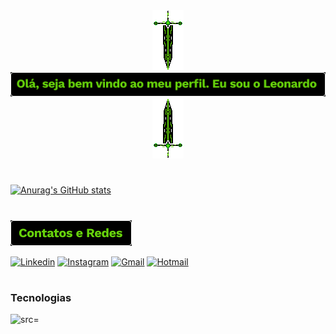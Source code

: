<div align="center">
  <img src= Image/Espada_GitHub.png alt= Espada_Pixel><img src= Image/Ola_Seja_Bem_Vindo.png alt= Seja_Bem_Vindo><img src= Image/Espada_GitHub2.png alt=   Espada_Pixel_Invertido>
</div>

#

[![Anurag's GitHub stats](https://github-readme-stats.vercel.app/api?username=leort11&count_private=true&show_icons=true&theme=chartreuse-dark)](https://github.com/anuraghazra/github-readme-stats)
#
<img src= Image/Contatos_e_Redes.png alt= Contatos_e_Redes>

[![Linkedin](https://img.shields.io/badge/LinkedIn-0077B5?style=for-the-badge&logo=linkedin&logoColor=white)](https://www.linkedin.com/in/leonardo-ângelo/)
[![Instagram](https://img.shields.io/badge/Instagram-E4405F?style=for-the-badge&logo=instagram&logoColor=white)](https://www.instagram.com/leort11/)
[![Gmail](https://img.shields.io/badge/Gmail-D14836?style=for-the-badge&logo=gmail&logoColor=white)](mailto:mnizangelo@gmail.com)
[![Hotmail](https://img.shields.io/badge/Microsoft_Outlook-0078D4?style=for-the-badge&logo=microsoft-outlook&logoColor=white)](mailto:leonardo.figueiredo31@hotmail.com)
#
### Tecnologias 
<div>
  <img alt= src= >
</div>
